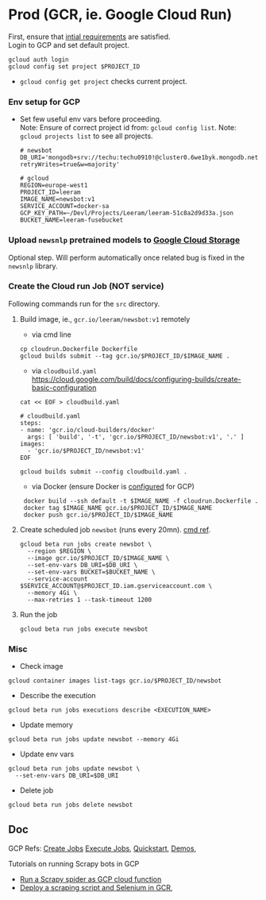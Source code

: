 # Prod (GCR, ie. Google Cloud Run)

First, ensure that [intial requirements](./gcloud-init.md) are satisfied. \
Login to GCP and set default project.
```shell
gcloud auth login
gcloud config set project $PROJECT_ID
```

* `gcloud config get project` checks current project.

### Env setup for GCP

- Set few useful env vars before proceeding. \
  Note: Ensure of correct project id from: `gcloud config list`. 
  Note: `gcloud projects list` to see all projects.
    ```shell
    # newsbot 
    DB_URI='mongodb+srv://techu:techu0910!@cluster0.6we1byk.mongodb.net/scraped_news_db?retryWrites=true&w=majority'
    
    # gcloud
    REGION=europe-west1
    PROJECT_ID=leeram
    IMAGE_NAME=newsbot:v1
    SERVICE_ACCOUNT=docker-sa
    GCP_KEY_PATH=~/Devl/Projects/Leeram/leeram-51c8a2d9d33a.json
    BUCKET_NAME=leeram-fusebucket
    ```

### Upload `newsnlp` pretrained models to [Google Cloud Storage](./gcsfuse.md)

Optional step. Will perform automatically once related bug is fixed in the `newsnlp` library.     

### Create the Cloud run Job (NOT service)

Following commands run for the `src` directory.

1. Build image, ie., `gcr.io/leeram/newsbot:v1` remotely
    - via cmd line

    ```shell
    cp cloudrun.Dockerfile Dockerfile
    gcloud builds submit --tag gcr.io/$PROJECT_ID/$IMAGE_NAME .
    ```
    - via `cloudbuild.yaml`
    https://cloud.google.com/build/docs/configuring-builds/create-basic-configuration
    ```shell
    cat << EOF > cloudbuild.yaml 
   
    # cloudbuild.yaml 
    steps:
    - name: 'gcr.io/cloud-builders/docker'
      args: [ 'build', '-t', 'gcr.io/$PROJECT_ID/newsbot:v1', '.' ]
    images:
      - 'gcr.io/$PROJECT_ID/newsbot:v1'
    EOF    
    ```
    ```shell
    gcloud builds submit --config cloudbuild.yaml .
    ```
   - via Docker (ensure Docker is [configured](./gcloud-init.md#using-docker--way-2-) for GCP)
    ```shell
     docker build --ssh default -t $IMAGE_NAME -f cloudrun.Dockerfile .
     docker tag $IMAGE_NAME gcr.io/$PROJECT_ID/$IMAGE_NAME
     docker push gcr.io/$PROJECT_ID/$IMAGE_NAME
    ```

2. Create scheduled job `newsbot` (runs every 20mn). [cmd ref](https://cloud.google.com/sdk/gcloud/reference/beta/run/jobs/create).
    ```shell
    gcloud beta run jobs create newsbot \
      --region $REGION \
      --image gcr.io/$PROJECT_ID/$IMAGE_NAME \
      --set-env-vars DB_URI=$DB_URI \
      --set-env-vars BUCKET=$BUCKET_NAME \
      --service-account $SERVICE_ACCOUNT@$PROJECT_ID.iam.gserviceaccount.com \
      --memory 4Gi \
      --max-retries 1 --task-timeout 1200 
    ```

3. Run the job
    ```shell
    gcloud beta run jobs execute newsbot
    ```

### Misc

* Check image
```shell
gcloud container images list-tags gcr.io/$PROJECT_ID/newsbot
```

* Describe the execution
```shell
gcloud beta run jobs executions describe <EXECUTION_NAME>
```

* Update memory
```shell
gcloud beta run jobs update newsbot --memory 4Gi
```

* Update env vars
```shell
gcloud beta run jobs update newsbot \
  --set-env-vars DB_URI=$DB_URI

```

* Delete job
```shell
gcloud beta run jobs delete newsbot
```


## Doc

GCP Refs: 
   [Create Jobs](https://cloud.google.com/run/docs/create-jobs)
   [Execute Jobs](https://cloud.google.com/run/docs/execute/jobs),
   [Quickstart](https://cloud.google.com/run/docs/quickstarts/jobs/build-create-python),
   [Demos](https://github.com/GoogleCloudPlatform/jobs-demos),

Tutorials on running Scrapy bots in GCP
   * [Run a Scrapy spider as GCP cloud function](https://weautomate.org/articles/running-scrapy-spider-cloud-function/)
   * [Deploy a scraping script and Selenium in GCR](https://www.roelpeters.be/how-to-deploy-a-scraping-script-and-selenium-in-google-cloud-run/),